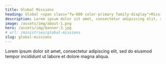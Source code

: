 ```yaml
---
title: Global Missions
heading: Global <span class="fw-600 color-primary family-display">Missions</span>
description: Lorem ipsum dolor sit amet, consectetur adipiscing elit, sed do eiusmod tempor incididunt ut labore et dolore magna aliqua.
image: /assets/img/about-1.png
hero: /assets/img/banner-3.jpg
# url: /ministries/global-missions
slug: global-missions
---
```


Lorem ipsum dolor sit amet, consectetur adipiscing elit, sed do eiusmod tempor incididunt ut labore et dolore magna aliqua.
